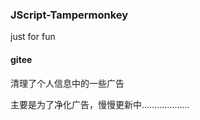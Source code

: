 ### JScript-Tampermonkey
just for fun

#### gitee
清理了个人信息中的一些广告

主要是为了净化广告，慢慢更新中...................
